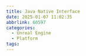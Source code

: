 ```yaml
---
title: Java Native Interface
date: 2025-01-07 11:02:35
abbrlink: 60597
categories:
  - Unreal Engine
  - Platform
tags:
---
```


